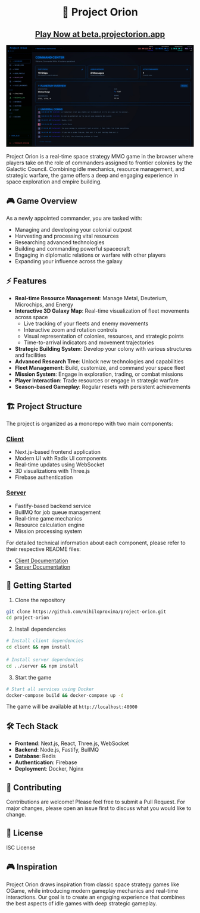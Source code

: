 <h1 align="center">🚀 Project Orion</h1>

<h2 align="center">
  <a href="https://beta.projectorion.app">Play Now at beta.projectorion.app</a>
</h2>

![Project Orion Dashboard](screenshots/dashboard.webp)


Project Orion is a real-time space strategy MMO game in the browser where players take on the role of commanders assigned to frontier colonies by the Galactic Council. Combining idle mechanics, resource management, and strategic warfare, the game offers a deep and engaging experience in space exploration and empire building.

## 🎮 Game Overview

As a newly appointed commander, you are tasked with:
- Managing and developing your colonial outpost
- Harvesting and processing vital resources
- Researching advanced technologies
- Building and commanding powerful spacecraft
- Engaging in diplomatic relations or warfare with other players
- Expanding your influence across the galaxy

## ⚡ Features

- **Real-time Resource Management**: Manage Metal, Deuterium, Microchips, and Energy
- **Interactive 3D Galaxy Map**: Real-time visualization of fleet movements across space
  - Live tracking of your fleets and enemy movements
  - Interactive zoom and rotation controls
  - Visual representation of colonies, resources, and strategic points
  - Time-to-arrival indicators and movement trajectories
- **Strategic Building System**: Develop your colony with various structures and facilities
- **Advanced Research Tree**: Unlock new technologies and capabilities
- **Fleet Management**: Build, customize, and command your space fleet
- **Mission System**: Engage in exploration, trading, or combat missions
- **Player Interaction**: Trade resources or engage in strategic warfare
- **Season-based Gameplay**: Regular resets with persistent achievements

## 🏗️ Project Structure

The project is organized as a monorepo with two main components:

### [Client](/client)
- Next.js-based frontend application
- Modern UI with Radix UI components
- Real-time updates using WebSocket
- 3D visualizations with Three.js
- Firebase authentication

### [Server](/server)
- Fastify-based backend service
- BullMQ for job queue management
- Real-time game mechanics
- Resource calculation engine
- Mission processing system

For detailed technical information about each component, please refer to their respective README files:
- [Client Documentation](/client/README.md)
- [Server Documentation](/server/README.md)


## 🚀 Getting Started

1. Clone the repository
```bash
git clone https://github.com/nihiloproxima/project-orion.git
cd project-orion
```

2. Install dependencies
```bash
# Install client dependencies
cd client && npm install

# Install server dependencies
cd ../server && npm install
```

3. Start the game
```bash
# Start all services using Docker
docker-compose build && docker-compose up -d
```

The game will be available at `http://localhost:40000`

## 🛠️ Tech Stack

- **Frontend**: Next.js, React, Three.js, WebSocket
- **Backend**: Node.js, Fastify, BullMQ
- **Database**: Redis
- **Authentication**: Firebase
- **Deployment**: Docker, Nginx

## 🤝 Contributing

Contributions are welcome! Please feel free to submit a Pull Request. For major changes, please open an issue first to discuss what you would like to change.

## 📄 License

ISC License

## 🎮 Inspiration

Project Orion draws inspiration from classic space strategy games like OGame, while introducing modern gameplay mechanics and real-time interactions. Our goal is to create an engaging experience that combines the best aspects of idle games with deep strategic gameplay.
